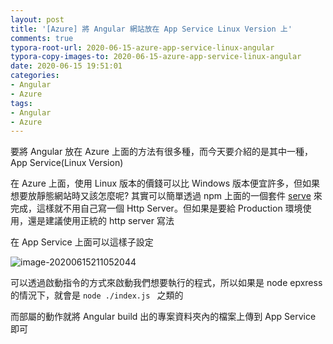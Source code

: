 ```yaml
---
layout: post
title: '[Azure] 將 Angular 網站放在 App Service Linux Version 上'
comments: true
typora-root-url: 2020-06-15-azure-app-service-linux-angular
typora-copy-images-to: 2020-06-15-azure-app-service-linux-angular
date: 2020-06-15 19:51:01
categories: 
- Angular
- Azure
tags:
- Angular
- Azure
---
```


要將 Angular 放在 Azure 上面的方法有很多種，而今天要介紹的是其中一種，App Service(Linux Version)

<!-- more -->

在 Azure 上面，使用 Linux 版本的價錢可以比 Windows 版本便宜許多，但如果想要放靜態網站時又該怎麼呢? 其實可以簡單透過 npm 上面的一個套件 [serve](https://www.npmjs.com/package/serve) 來完成，這樣就不用自己寫一個 Http Server。但如果是要給 Production 環境使用，還是建議使用正統的 http server 寫法

在 App Service 上面可以這樣子設定

![image-20200615211052044](/image-20200615211052044.png)

可以透過啟動指令的方式來啟動我們想要執行的程式，所以如果是 node epxress 的情況下，就會是 `node ./index.js ` 之類的

而部屬的動作就將 Angular build 出的專案資料夾內的檔案上傳到 App Service 即可

